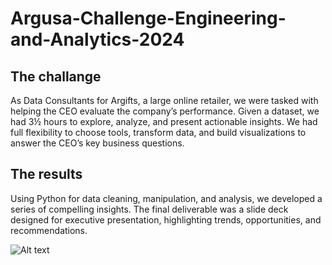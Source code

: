 # Argusa-Challenge-Engineering-and-Analytics-2024
## The challange
As Data Consultants for Argifts, a large online retailer, we were tasked with helping the CEO evaluate the company’s performance. Given a dataset, we had 3½ hours to explore, analyze, and present actionable insights. We had full flexibility to choose tools, transform data, and build visualizations to answer the CEO’s key business questions.

## The results
Using Python for data cleaning, manipulation, and analysis, we developed a series of compelling insights. The final deliverable was a slide deck designed for executive presentation, highlighting trends, opportunities, and recommendations.  

![Alt text](relative/path/to/image.png)
